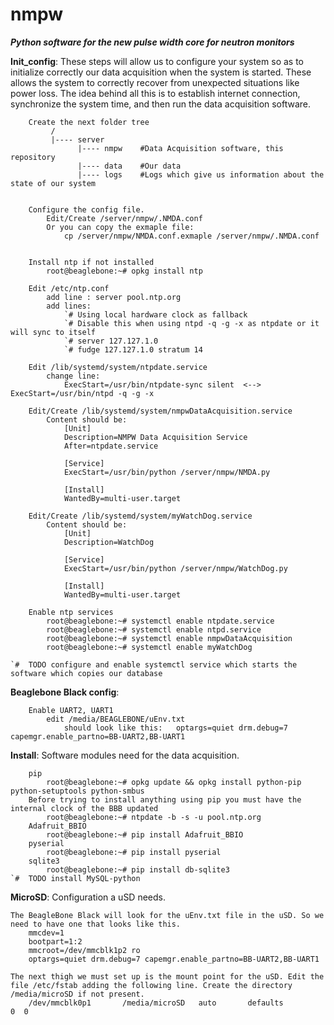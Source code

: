 nmpw
====

***Python software for the new pulse width core for neutron monitors***


**Init_config**: These steps will allow us to configure your system so as to initialize correctly our data acquisition when the system is started. These allows the system to correctly recover from unexpected situations like power loss. The idea behind all this is to establish internet connection, synchronize the system time, and then run the data acquisition software.

        Create the next folder tree
             /
             |---- server
                   |---- nmpw    #Data Acquisition software, this repository
                   |---- data    #Our data
                   |---- logs    #Logs which give us information about the state of our system


        Configure the config file.
            Edit/Create /server/nmpw/.NMDA.conf
            Or you can copy the exmaple file:
                cp /server/nmpw/NMDA.conf.exmaple /server/nmpw/.NMDA.conf


        Install ntp if not installed
            root@beaglebone:~# opkg install ntp 

        Edit /etc/ntp.conf
            add line : server pool.ntp.org
            add lines:
                `# Using local hardware clock as fallback
                `# Disable this when using ntpd -q -g -x as ntpdate or it will sync to itself
                `# server 127.127.1.0 
                `# fudge 127.127.1.0 stratum 14
        
        Edit /lib/systemd/system/ntpdate.service
            change line:
                ExecStart=/usr/bin/ntpdate-sync silent  <-->  ExecStart=/usr/bin/ntpd -q -g -x

        Edit/Create /lib/systemd/system/nmpwDataAcquisition.service
            Content should be:
        	    [Unit]
        	    Description=NMPW Data Acquisition Service
        	    After=ntpdate.service

        	    [Service]
        	    ExecStart=/usr/bin/python /server/nmpw/NMDA.py

        	    [Install]
        	    WantedBy=multi-user.target

        Edit/Create /lib/systemd/system/myWatchDog.service
            Content should be:
        	    [Unit]
        	    Description=WatchDog

        	    [Service]
        	    ExecStart=/usr/bin/python /server/nmpw/WatchDog.py

        	    [Install]
        	    WantedBy=multi-user.target

        Enable ntp services
            root@beaglebone:~# systemctl enable ntpdate.service
            root@beaglebone:~# systemctl enable ntpd.service
            root@beaglebone:~# systemctl enable nmpwDataAcquisition
            root@beaglebone:~# systemctl enable myWatchDog

	`#  TODO configure and enable systemctl service which starts the software which copies our database  


**Beaglebone Black config**:

        Enable UART2, UART1 
            edit /media/BEAGLEBONE/uEnv.txt
                should look like this:   optargs=quiet drm.debug=7 capemgr.enable_partno=BB-UART2,BB-UART1 


**Install**: Software modules need for the data acquisition.

        pip
            root@beaglebone:~# opkg update && opkg install python-pip python-setuptools python-smbus	
        Before trying to install anything using pip you must have the internal clock of the BBB updated
            root@beaglebone:~# ntpdate -b -s -u pool.ntp.org
        Adafruit_BBIO
            root@beaglebone:~# pip install Adafruit_BBIO
        pyserial
            root@beaglebone:~# pip install pyserial
        sqlite3
            root@beaglebone:~# pip install db-sqlite3
	`#  TODO install MySQL-python
	
**MicroSD**: Configuration a uSD needs.

	The BeagleBone Black will look for the uEnv.txt file in the uSD. So we need to have one that looks like this.
		mmcdev=1
		bootpart=1:2
		mmcroot=/dev/mmcblk1p2 ro
		optargs=quiet drm.debug=7 capemgr.enable_partno=BB-UART2,BB-UART1 

	The next thigh we must set up is the mount point for the uSD. Edit the file /etc/fstab adding the following line. Create the directory /media/microSD if not present.
		/dev/mmcblk0p1       /media/microSD	  auto	     defaults		   0  0

